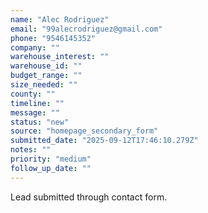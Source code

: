 ```yaml
---
name: "Alec Rodriguez"
email: "99alecrodriguez@gmail.com"
phone: "9546145352"
company: ""
warehouse_interest: ""
warehouse_id: ""
budget_range: ""
size_needed: ""
county: ""
timeline: ""
message: ""
status: "new"
source: "homepage_secondary_form"
submitted_date: "2025-09-12T17:46:10.279Z"
notes: ""
priority: "medium"
follow_up_date: ""
---
```


Lead submitted through contact form.

